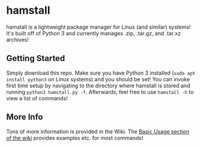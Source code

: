 # hamstall
hamstall is a lightweight package manager for Linux (and similar) systems! It's built off of Python 3 and currently manages .zip, .tar.gz, and .tar.xz archives!

## Getting Started
Simply download this repo. Make sure you have Python 3 installed (```sudo apt install python3``` on Linux systems) and you should be set! You can invoke first time setup by navigating to the directory where hamstall is stored and running ```python3 hamstall.py -f```. Afterwards, feel free to use ```hamstall -h``` to view a list of commands!

## More Info
Tons of more information is provided in the Wiki. The [Basic Usage section of the wiki](https://github.com/hammy3502/hamstall/wiki/Basic-Usage) provides examples etc. for most commands!
